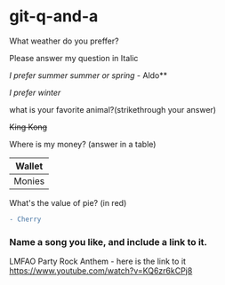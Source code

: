 # git-q-and-a

What weather do you preffer? 

Please answer my question in Italic

_I prefer summer summer or spring_ - Aldo**

_I prefer winter_

what is your favorite animal?(strikethrough your answer)


~~King Kong~~

Where is my money? (answer in a table)

| Wallet      |
| ------------- |
| Monies    |

What's the value of pie? (in red)

```diff
- Cherry
```

### Name a song you like, and include a link to it.

LMFAO Party Rock Anthem - here is the link to it 
https://www.youtube.com/watch?v=KQ6zr6kCPj8
